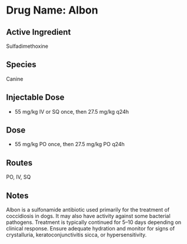 # Drug Name: Albon

## Active Ingredient

Sulfadimethoxine

## Species

Canine

## Injectable Dose

- 55 mg/kg IV or SQ once, then 27.5 mg/kg q24h

## Dose

- 55 mg/kg PO once, then 27.5 mg/kg PO q24h

## Routes

PO, IV, SQ

## Notes

Albon is a sulfonamide antibiotic used primarily for the treatment of coccidiosis in dogs. It may also have activity against some bacterial pathogens. Treatment is typically continued for 5–10 days depending on clinical response. Ensure adequate hydration and monitor for signs of crystalluria, keratoconjunctivitis sicca, or hypersensitivity.
